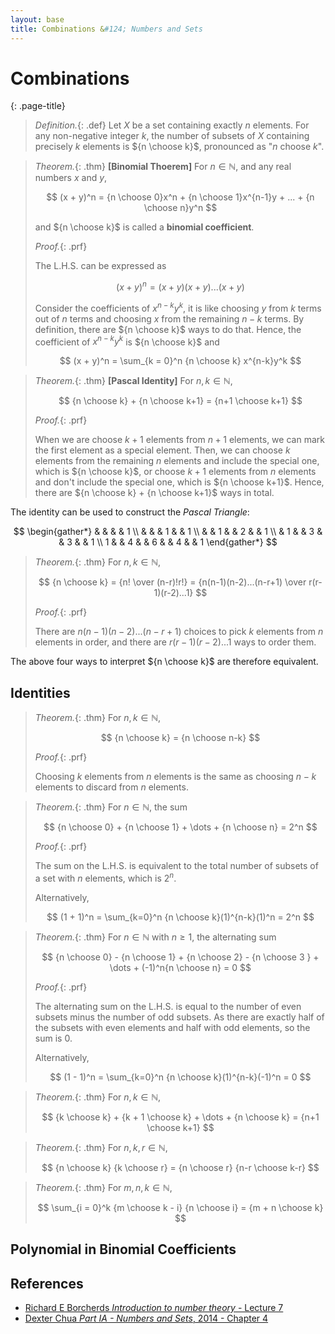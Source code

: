```yaml
---
layout: base
title: Combinations &#124; Numbers and Sets
---
```


# Combinations
{: .page-title}

> *Definition.*{: .def}
> Let $X$ be a set containing exactly $n$ elements.
> For any non-negative integer $k$, the number of subsets of $X$ containing precisely $k$ elements is ${n \choose k}$, pronounced as "$n$ choose $k$".

> *Theorem.*{: .thm}
> **[Binomial Thoerem]** For $n \in \mathbb{N}$, and any real numbers $x$ and $y$,
>
> $$
  (x + y)^n = {n \choose 0}x^n + {n \choose 1}x^{n-1}y + ... + {n \choose n}y^n
  $$
>
> and ${n \choose k}$ is called a **binomial coefficient**.
>
> *Proof.*{: .prf}
>
> The L.H.S. can be expressed as
>
> $$
  (x + y)^n = (x + y)(x + y)...(x + y)
  $$
>
> Consider the coefficients of $x^{n-k}y^k$, it is like choosing $y$ from $k$ terms out of $n$ terms and choosing $x$ from the remaining $n - k$ terms.
> By definition, there are ${n \choose k}$ ways to do that.
> Hence, the coefficient of $x^{n-k}y^k$ is ${n \choose k}$ and
>
> $$
  (x + y)^n = \sum_{k = 0}^n {n \choose k} x^{n-k}y^k
  $$

> *Theorem.*{: .thm}
> **[Pascal Identity]** For $n, k \in \mathbb{N}$,
>
> $$
  {n \choose k} + {n \choose k+1} = {n+1 \choose k+1}
  $$
>
> *Proof.*{: .prf}
>
> When we are choose $k + 1$ elements from $n + 1$ elements, we can mark the first element as a special element.
> Then, we can choose $k$ elements from the remaining $n$ elements and include the special one, which is ${n \choose k}$,
> or choose $k+1$ elements from $n$ elements and don't include the special one, which is ${n \choose k+1}$.
> Hence, there are ${n \choose k} + {n \choose k+1}$ ways in total.

The identity can be used to construct the _Pascal Triangle_:

$$
\begin{gather*}
& & & &  1 \\
& & & 1 & & 1 \\
& & 1 & & 2 & & 1 \\
& 1 & & 3 & & 3 & & 1 \\
1 & & 4 & & 6 & & 4 & & 1
\end{gather*}
$$

> *Theorem.*{: .thm}
> For $n, k \in \mathbb{N}$,
>
> $$
  {n \choose k} = {n! \over (n-r)!r!} = {n(n-1)(n-2)...(n-r+1) \over r(r-1)(r-2)...1}
  $$
>
> *Proof.*{: .prf}
>
> There are $n(n-1)(n-2)...(n-r+1)$ choices to pick $k$ elements from $n$ elements in order,
> and there are $r(r-1)(r-2)...1$ ways to order them.

The above four ways to interpret ${n \choose k}$ are therefore equivalent.

## Identities

> *Theorem.*{: .thm}
> For $n, k \in \mathbb{N}$,
>
> $$
  {n \choose k} = {n \choose n-k}
  $$
>
> *Proof.*{: .prf}
>
> Choosing $k$ elements from $n$ elements is the same as choosing $n-k$ elements to discard from $n$ elements.

> *Theorem.*{: .thm}
> For $n \in \mathbb{N}$, the sum
>
> $$
  {n \choose 0} + {n \choose 1} + \dots + {n \choose n} = 2^n
  $$
>
> *Proof.*{: .prf}
>
> The sum on the L.H.S. is equivalent to the total number of subsets of a set with $n$ elements, which is $2^n$.
>
> Alternatively,
>
> $$
  (1 + 1)^n = \sum_{k=0}^n {n \choose k}(1)^{n-k}(1)^n = 2^n
  $$

> *Theorem.*{: .thm}
> For $n \in \mathbb{N}$ with $n \ge 1$, the alternating sum
>
> $$
  {n \choose 0} - {n \choose 1} + {n \choose 2} - {n \choose 3 } + \dots + (-1)^n{n \choose n} = 0
  $$
>
> *Proof.*{: .prf}
>
> The alternating sum on the L.H.S. is equal to the number of even subsets minus the number of odd subsets.
> As there are exactly half of the subsets with even elements and half with odd elements, so the sum is $0$.
>
> Alternatively,
>
> $$
  (1 - 1)^n = \sum_{k=0}^n {n \choose k}(1)^{n-k}(-1)^n = 0
  $$

> *Theorem.*{: .thm}
> For $n, k \in \mathbb{N}$,
>
> $$
  {k \choose k} + {k + 1 \choose k} + \dots + {n \choose k} = {n+1 \choose k+1}
  $$
>

> *Theorem.*{: .thm}
> For $n, k, r \in \mathbb{N}$,
>
> $$
  {n \choose k} {k \choose r} = {n \choose r} {n-r \choose k-r}
  $$

> *Theorem.*{: .thm}
> For $m, n, k \in \mathbb{N}$,
>
> $$
  \sum_{i = 0}^k {m \choose k - i} {n \choose i} = {m + n \choose k}
  $$

## Polynomial in Binomial Coefficients

## References

* [Richard E Borcherds _Introduction to number theory_ - Lecture 7](https://youtu.be/TBolWCObRgg?list=PL8yHsr3EFj53L8sMbzIhhXSAOpuZ1Fov8)
* [Dexter Chua _Part IA - Numbers and Sets_, 2014 - Chapter 4](https://dec41.user.srcf.net/notes/IA_M/numbers_and_sets.pdf)
